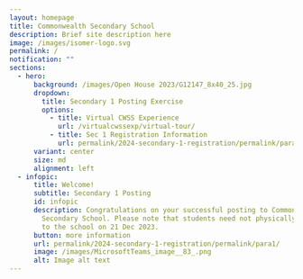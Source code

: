 ```yaml
---
layout: homepage
title: Commonwealth Secondary School
description: Brief site description here
image: /images/isomer-logo.svg
permalink: /
notification: ""
sections:
  - hero:
      background: /images/Open House 2023/G12147_8x40_25.jpg
      dropdown:
        title: Secondary 1 Posting Exercise
        options:
          - title: Virtual CWSS Experience
            url: /virtualcwssexp/virtual-tour/
          - title: Sec 1 Registration Information
            url: permalink/2024-secondary-1-registration/permalink/para1/
      variant: center
      size: md
      alignment: left
  - infopic:
      title: Welcome!
      subtitle: Secondary 1 Posting
      id: infopic
      description: Congratulations on your successful posting to Commonwealth
        Secondary School. Please note that students need not physically report
        to the school on 21 Dec 2023.
      button: more information
      url: permalink/2024-secondary-1-registration/permalink/para1/
      image: /images/MicrosoftTeams_image__83_.png
      alt: Image alt text
---
```

